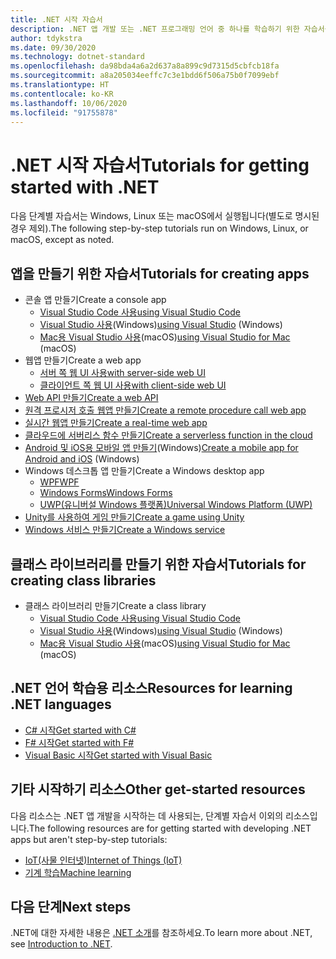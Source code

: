 ```yaml
---
title: .NET 시작 자습서
description: .NET 앱 개발 또는 .NET 프로그래밍 언어 중 하나를 학습하기 위한 자습서를 선택합니다.
author: tdykstra
ms.date: 09/30/2020
ms.technology: dotnet-standard
ms.openlocfilehash: da98bda4a6a2d637a8a899c9d7315d5cbfcb18fa
ms.sourcegitcommit: a8a205034eeffc7c3e1bdd6f506a75b0f7099ebf
ms.translationtype: HT
ms.contentlocale: ko-KR
ms.lasthandoff: 10/06/2020
ms.locfileid: "91755878"
---
```

# <a name="tutorials-for-getting-started-with-net"></a><span data-ttu-id="66e20-103">.NET 시작 자습서</span><span class="sxs-lookup"><span data-stu-id="66e20-103">Tutorials for getting started with .NET</span></span>

<span data-ttu-id="66e20-104">다음 단계별 자습서는 Windows, Linux 또는 macOS에서 실행됩니다(별도로 명시된 경우 제외).</span><span class="sxs-lookup"><span data-stu-id="66e20-104">The following step-by-step tutorials run on Windows, Linux, or macOS, except as noted.</span></span>

## <a name="tutorials-for-creating-apps"></a><span data-ttu-id="66e20-105">앱을 만들기 위한 자습서</span><span class="sxs-lookup"><span data-stu-id="66e20-105">Tutorials for creating apps</span></span>

* <span data-ttu-id="66e20-106">콘솔 앱 만들기</span><span class="sxs-lookup"><span data-stu-id="66e20-106">Create a console app</span></span>
  * [<span data-ttu-id="66e20-107">Visual Studio Code 사용</span><span class="sxs-lookup"><span data-stu-id="66e20-107">using Visual Studio Code</span></span>](../core/tutorials/with-visual-studio-code.md)
  * <span data-ttu-id="66e20-108">[Visual Studio 사용](../core/tutorials/with-visual-studio.md)(Windows)</span><span class="sxs-lookup"><span data-stu-id="66e20-108">[using Visual Studio](../core/tutorials/with-visual-studio.md) (Windows)</span></span>
  * <span data-ttu-id="66e20-109">[Mac용 Visual Studio 사용](../core/tutorials/with-visual-studio-mac.md)(macOS)</span><span class="sxs-lookup"><span data-stu-id="66e20-109">[using Visual Studio for Mac](../core/tutorials/with-visual-studio-mac.md) (macOS)</span></span>
* <span data-ttu-id="66e20-110">웹앱 만들기</span><span class="sxs-lookup"><span data-stu-id="66e20-110">Create a web app</span></span>
  * [<span data-ttu-id="66e20-111">서버 쪽 웹 UI 사용</span><span class="sxs-lookup"><span data-stu-id="66e20-111">with server-side web UI</span></span>](/aspnet/core/tutorials/razor-pages/razor-pages-start)
  * [<span data-ttu-id="66e20-112">클라이언트 쪽 웹 UI 사용</span><span class="sxs-lookup"><span data-stu-id="66e20-112">with client-side web UI</span></span>](https://dotnet.microsoft.com/learn/aspnet/blazor-tutorial/intro)
* [<span data-ttu-id="66e20-113">Web API 만들기</span><span class="sxs-lookup"><span data-stu-id="66e20-113">Create a web API</span></span>](/aspnet/core/tutorials/first-web-api)
* [<span data-ttu-id="66e20-114">원격 프로시저 호출 웹앱 만들기</span><span class="sxs-lookup"><span data-stu-id="66e20-114">Create a remote procedure call web app</span></span>](/aspnet/core/tutorials/grpc/grpc-start)
* [<span data-ttu-id="66e20-115">실시간 웹앱 만들기</span><span class="sxs-lookup"><span data-stu-id="66e20-115">Create a real-time web app</span></span>](/aspnet/core/tutorials/signalr)
* [<span data-ttu-id="66e20-116">클라우드에 서버리스 함수 만들기</span><span class="sxs-lookup"><span data-stu-id="66e20-116">Create a serverless function in the cloud</span></span>](/azure/azure-functions/functions-create-first-function-vs-code?pivots=programming-language-csharp)
* <span data-ttu-id="66e20-117">[Android 및 iOS용 모바일 앱 만들기](https://dotnet.microsoft.com/learn/xamarin/hello-world-tutorial/intro)(Windows)</span><span class="sxs-lookup"><span data-stu-id="66e20-117">[Create a mobile app for Android and iOS](https://dotnet.microsoft.com/learn/xamarin/hello-world-tutorial/intro) (Windows)</span></span>
* <span data-ttu-id="66e20-118">Windows 데스크톱 앱 만들기</span><span class="sxs-lookup"><span data-stu-id="66e20-118">Create a Windows desktop app</span></span>
  * [<span data-ttu-id="66e20-119">WPF</span><span class="sxs-lookup"><span data-stu-id="66e20-119">WPF</span></span>](/visualstudio/get-started/csharp/tutorial-wpf)
  * [<span data-ttu-id="66e20-120">Windows Forms</span><span class="sxs-lookup"><span data-stu-id="66e20-120">Windows Forms</span></span>](/visualstudio/ide/create-csharp-winform-visual-studio)
  * [<span data-ttu-id="66e20-121">UWP(유니버설 Windows 플랫폼)</span><span class="sxs-lookup"><span data-stu-id="66e20-121">Universal Windows Platform (UWP)</span></span>](/visualstudio/get-started/csharp/tutorial-uwp)
* [<span data-ttu-id="66e20-122">Unity를 사용하여 게임 만들기</span><span class="sxs-lookup"><span data-stu-id="66e20-122">Create a game using Unity</span></span>](https://dotnet.microsoft.com/learn/games/unity-tutorial/intro)
* [<span data-ttu-id="66e20-123">Windows 서비스 만들기</span><span class="sxs-lookup"><span data-stu-id="66e20-123">Create a Windows service</span></span>](/aspnet/core/host-and-deploy/windows-service)

## <a name="tutorials-for-creating-class-libraries"></a><span data-ttu-id="66e20-124">클래스 라이브러리를 만들기 위한 자습서</span><span class="sxs-lookup"><span data-stu-id="66e20-124">Tutorials for creating class libraries</span></span>

* <span data-ttu-id="66e20-125">클래스 라이브러리 만들기</span><span class="sxs-lookup"><span data-stu-id="66e20-125">Create a class library</span></span>
  * [<span data-ttu-id="66e20-126">Visual Studio Code 사용</span><span class="sxs-lookup"><span data-stu-id="66e20-126">using Visual Studio Code</span></span>](../core/tutorials/library-with-visual-studio-code.md)
  * <span data-ttu-id="66e20-127">[Visual Studio 사용](../core/tutorials/library-with-visual-studio.md)(Windows)</span><span class="sxs-lookup"><span data-stu-id="66e20-127">[using Visual Studio](../core/tutorials/library-with-visual-studio.md) (Windows)</span></span>
  * <span data-ttu-id="66e20-128">[Mac용 Visual Studio 사용](../core/tutorials/library-with-visual-studio-mac.md)(macOS)</span><span class="sxs-lookup"><span data-stu-id="66e20-128">[using Visual Studio for Mac](../core/tutorials/library-with-visual-studio-mac.md) (macOS)</span></span>

## <a name="resources-for-learning-net-languages"></a><span data-ttu-id="66e20-129">.NET 언어 학습용 리소스</span><span class="sxs-lookup"><span data-stu-id="66e20-129">Resources for learning .NET languages</span></span>

* [<span data-ttu-id="66e20-130">C# 시작</span><span class="sxs-lookup"><span data-stu-id="66e20-130">Get started with C#</span></span>](../csharp/getting-started/index.md)
* [<span data-ttu-id="66e20-131">F# 시작</span><span class="sxs-lookup"><span data-stu-id="66e20-131">Get started with F#</span></span>](../fsharp/get-started/index.md)
* [<span data-ttu-id="66e20-132">Visual Basic 시작</span><span class="sxs-lookup"><span data-stu-id="66e20-132">Get started with Visual Basic</span></span>](../visual-basic/getting-started/index.md)

## <a name="other-get-started-resources"></a><span data-ttu-id="66e20-133">기타 시작하기 리소스</span><span class="sxs-lookup"><span data-stu-id="66e20-133">Other get-started resources</span></span>

<span data-ttu-id="66e20-134">다음 리소스는 .NET 앱 개발을 시작하는 데 사용되는, 단계별 자습서 이외의 리소스입니다.</span><span class="sxs-lookup"><span data-stu-id="66e20-134">The following resources are for getting started with developing .NET apps but aren't step-by-step tutorials:</span></span>

* [<span data-ttu-id="66e20-135">IoT(사물 인터넷)</span><span class="sxs-lookup"><span data-stu-id="66e20-135">Internet of Things (IoT)</span></span>](https://dotnet.microsoft.com/apps/iot)
* [<span data-ttu-id="66e20-136">기계 학습</span><span class="sxs-lookup"><span data-stu-id="66e20-136">Machine learning</span></span>](../machine-learning/index.yml)

## <a name="next-steps"></a><span data-ttu-id="66e20-137">다음 단계</span><span class="sxs-lookup"><span data-stu-id="66e20-137">Next steps</span></span>

<span data-ttu-id="66e20-138">.NET에 대한 자세한 내용은 [.NET 소개](../core/introduction.md)를 참조하세요.</span><span class="sxs-lookup"><span data-stu-id="66e20-138">To learn more about .NET, see [Introduction to .NET](../core/introduction.md).</span></span>
